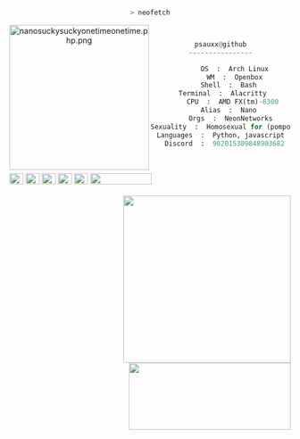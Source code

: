 
<center>

<p align="middle">

```bash

> neofetch

```
<img src="https://imgur.com/xva0kra.png" align="left" src="https://i.pinimg.com/originals/96/a0/fc/96a0fce84427fedab035cc02f68332a3.jpg" alt="nanosuckysuckyonetimeonetime.php.png" width="250" height="260">

```py


psauxx@github
----------------

       OS  :  Arch Linux
       WM  :  Openbox
    Shell  :  Bash
 Terminal  :  Alacritty
      CPU  :  AMD FX(tm)-6300
    Alias  :  Nano
     Orgs  :  NeonNetworks
Sexuality  :  Homosexual for (pompompurins)
Languages  :  Python, javascript
  Discord  :  902015309848903682
  
```


<p align="left">
  &nbsp; &nbsp; &nbsp; &nbsp; &nbsp;&nbsp; &nbsp; &nbsp; &nbsp; &nbsp;&nbsp; &nbsp; &nbsp; &nbsp; &nbsp; &nbsp; &nbsp; &nbsp; &nbsp; &nbsp; &nbsp;&nbsp; &nbsp; &nbsp; &nbsp; &nbsp;&nbsp; &nbsp; &nbsp; &nbsp; &nbsp;
  <img alt="#474342" src="https://via.placeholder.com/15/FFFF00/000000?text=+" width="25" height="20" />
  <img alt="#fbedf6" src="https://via.placeholder.com/15/000000/000000?text=+" width="25" height="20" />
  <img alt="#c9594d" src="https://via.placeholder.com/15/ADD8E6/000000?text=+" width="25" height="20" />
  <img alt="#f8b9b2" src="https://via.placeholder.com/15/FFFFFF/000000?text=+" width="25" height="20" />
  <img alt="#f8b9b2" src="https://via.placeholder.com/15/800080/000000?text=+" width="25" height="20" />
	<img src="https://komarev.com/ghpvc/?username=psauxx&style=flat-square" width="110" height="20" ><br><br>
	<img align="right" width="300" src="https://github-readme-stats.vercel.app/api?username=psauxx&show_icons=true&theme=radical" />
	<img width="290" height="120" align="right" src="https://github-readme-stats-eight-theta.vercel.app/api/top-langs/?username=psauxx&theme=radical&layout=compact&exclude_lang=java+r" /> 
</p>

	


<p align="middle">
	


</p>
